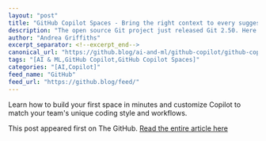 ```yaml
---
layout: "post"
title: "GitHub Copilot Spaces - Bring the right context to every suggestion"
description: "The open source Git project just released Git 2.50. Here is GitHub’s look at some of the most intere..."
author: "Andrea Griffiths"
excerpt_separator: <!--excerpt_end-->
canonical_url: "https://github.blog/ai-and-ml/github-copilot/github-copilot-spaces-bring-the-right-context-to-every-suggestion/"
tags: "[AI & ML,GitHub Copilot,GitHub Copilot Spaces]"
categories: "[AI,Copilot]"
feed_name: "GitHub"
feed_url: "https://github.blog/feed/"
---
```


Learn how to build your first space in minutes and customize Copilot to match your team's unique coding style and workflows.<!--excerpt_end-->

This post appeared first on The GitHub. [Read the entire article here](https://github.blog/ai-and-ml/github-copilot/github-copilot-spaces-bring-the-right-context-to-every-suggestion/)
